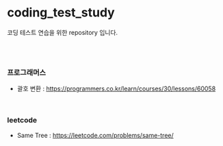 # coding_test_study
코딩 테스트 연습을 위한 repository 입니다.

<br />
<br />

### 프로그래머스
- 괄호 변환 : https://programmers.co.kr/learn/courses/30/lessons/60058

<br />

### leetcode
- Same Tree : https://leetcode.com/problems/same-tree/

